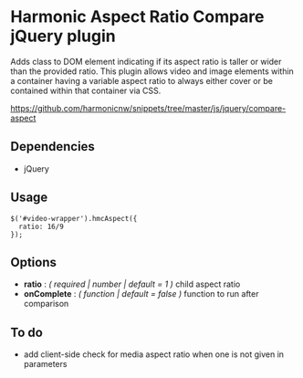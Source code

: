 # Harmonic Aspect Ratio Compare jQuery plugin

Adds class to DOM element indicating if its aspect ratio is taller or wider than the provided ratio. This plugin allows video and image elements within a container having a variable aspect ratio to always either cover or be contained within that container via CSS.

https://github.com/harmonicnw/snippets/tree/master/js/jquery/compare-aspect

## Dependencies

* jQuery

## Usage
```
$('#video-wrapper').hmcAspect({
  ratio: 16/9
});
```

## Options

* **ratio** : *( required | number | default = 1 )* child aspect ratio
* **onComplete** : *( function | default = false )* function to run after comparison

## To do

* add client-side check for media aspect ratio when one is not given in parameters
